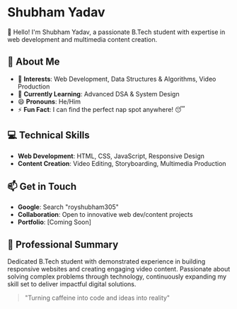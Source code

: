 # Shubham Yadav

👋 Hello! I'm Shubham Yadav, a passionate B.Tech student with expertise in web development and multimedia content creation.

## 🚀 About Me

- 🔭 **Interests**: Web Development, Data Structures & Algorithms, Video Production  
- 🌱 **Currently Learning**: Advanced DSA & System Design  
- 😄 **Pronouns**: He/Him  
- ⚡ **Fun Fact**: I can find the perfect nap spot anywhere! 😴  

## 💻 Technical Skills  
- **Web Development**: HTML, CSS, JavaScript, Responsive Design  
- **Content Creation**: Video Editing, Storyboarding, Multimedia Production  

## 📫 Get in Touch  
- **Google**: Search "royshubham305"  
- **Collaboration**: Open to innovative web dev/content projects  
- **Portfolio**: [Coming Soon]  

## 🎯 Professional Summary  
Dedicated B.Tech student with demonstrated experience in building responsive websites and creating engaging video content. Passionate about solving complex problems through technology, continuously expanding my skill set to deliver impactful digital solutions.  

> "Turning caffeine into code and ideas into reality"  

<!---
royshubham305/royshubham305 is a ✨ special ✨ repository because its `README.md` (this file) appears on your GitHub profile.
You can click the Preview link to take a look at your changes.
--->

